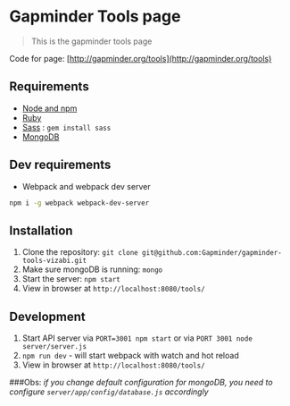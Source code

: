 # Gapminder Tools page
> This is the gapminder tools page

Code for page: [http://gapminder.org/tools](http://gapminder.org/tools)

## Requirements

- [Node and npm](http://nodejs.org)
- [Ruby](http://ruby-lang.com/)
- [Sass](http://sass-lang.com/) : `gem install sass`
- [MongoDB](https://www.mongodb.org/)

## Dev requirements
- Webpack and webpack dev server
 ```bash
 npm i -g webpack webpack-dev-server
 ```
## Installation

1. Clone the repository: `git clone git@github.com:Gapminder/gapminder-tools-vizabi.git`
2. Make sure mongoDB is running: `mongo`
3. Start the server: `npm start`
4. View in browser at `http://localhost:8080/tools/`

## Development

1. Start API server via `PORT=3001 npm start` or via `PORT 3001 node server/server.js`
2. `npm run dev` - will start webpack with watch and hot reload
3. View in browser at `http://localhost:8080/tools/`

###Obs:
*if you change default configuration for mongoDB, you need to configure `server/app/config/database.js` accordingly*
